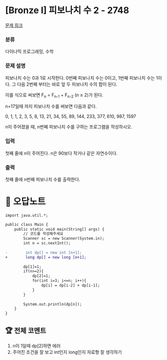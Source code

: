 # [Bronze I] 피보나치 수 2 - 2748 

[문제 링크](https://www.acmicpc.net/problem/2748) 

### 분류

다이나믹 프로그래밍, 수학

### 문제 설명

<p>피보나치 수는 0과 1로 시작한다. 0번째 피보나치 수는 0이고, 1번째 피보나치 수는 1이다. 그 다음 2번째 부터는 바로 앞 두 피보나치 수의 합이 된다.</p>

<p>이를 식으로 써보면 F<sub>n</sub> = F<sub>n-1</sub> + F<sub>n-2</sub> (n ≥ 2)가 된다.</p>

<p>n=17일때 까지 피보나치 수를 써보면 다음과 같다.</p>

<p>0, 1, 1, 2, 3, 5, 8, 13, 21, 34, 55, 89, 144, 233, 377, 610, 987, 1597</p>

<p>n이 주어졌을 때, n번째 피보나치 수를 구하는 프로그램을 작성하시오.</p>

### 입력 

 <p>첫째 줄에 n이 주어진다. n은 90보다 작거나 같은 자연수이다.</p>

### 출력 

 <p>첫째 줄에 n번째 피보나치 수를 출력한다.</p>



#  🚀  오답노트 

```diff
import java.util.*;

public class Main {
    public static void main(String[] args) {
        // 코드를 작성해주세요
        Scanner sc = new Scanner(System.in);
        int n = sc.nextInt();
        
-        int dp[] = new int [n+1];
+        long dp[] = new long [n+1];
        
        dp[1]=1;
        if(n>=2){
            dp[2]=1;
            for(int i=3; i<=n; i++){
                dp[i] = dp[i-2] + dp[i-1];
            }
        }
        
        System.out.println(dp[n]);
    }
}

```


 ## 🏆 전체 코멘트 

1. n이 1일때 dp[2]하면 에러
2. 주어진 조건을 잘 보고 int인지 long인지 자료형 잘 생각하기